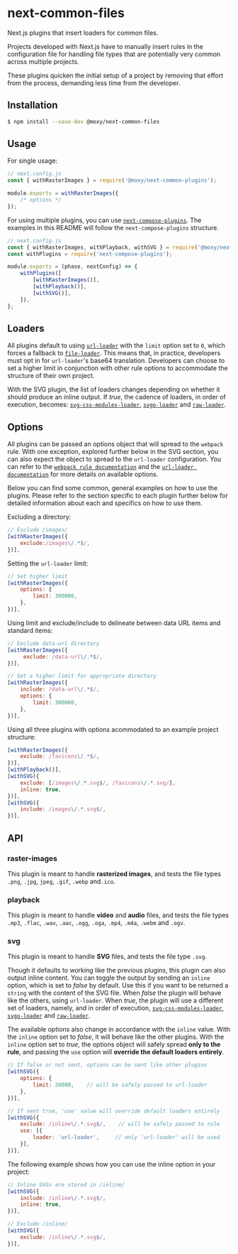 # next-common-files

[travis-url]:https://travis-ci.org/moxystudio/next-common-files
[travis-image]:http://img.shields.io/travis/moxystudio/next-common-files/master.svg
[codecov-url]:https://codecov.io/gh/moxystudio/next-common-files
[codecov-image]:https://img.shields.io/codecov/c/github/moxystudio/next-common-files/master.svg

Next.js plugins that insert loaders for common files.

Projects developed with Next.js have to manually insert rules in the configuration file for handling file types that are potentially very common across multiple projects.

These plugins quicken the initial setup of a project by removing that effort from the process, demanding less time from the developer.


## Installation

```sh
$ npm install --save-dev @moxy/next-common-files
```


## Usage

For single usage:

```js
// next.config.js
const { withRasterImages } = require('@moxy/next-common-plugins');

module.exports = withRasterImages({
	/* options */
});
```

For using multiple plugins, you can use [`next-compose-plugins`](https://github.com/cyrilwanner/next-compose-plugins'). The examples in this README will follow the `next-compose-plugins` structure.

```js
// next.config.js
const { withRasterImages, withPlayback, withSVG } = require('@moxy/next-common-plugins');
const withPlugins = require('next-compose-plugins');

module.exports = (phase, nextConfig) => {
	withPlugins([
		[withRasterImages()],
		[withPlayback()],
		[withSVG()],
	]),
};
```


## Loaders

All plugins default to using [`url-loader`](https://github.com/webpack-contrib/url-loader) with the `limit` option set to `0`, which forces a fallback to [`file-loader`](https://github.com/webpack-contrib/file-loader). This means that, in practice, developers must opt in for `url-loader`'s base64 translation. Developers can choose to set a higher limit in conjunction with other rule options to accommodate the structure of their own project.

With the SVG plugin, the list of loaders changes depending on whether it should produce an inline output. If *true*, the cadence of loaders, in order of execution, becomes: [`svg-css-modules-loader`](https://github.com/kevin940726/svg-css-modules-loader), [`svgo-loader`](https://github.com/rpominov/svgo-loader) and [`raw-loader`](https://github.com/webpack-contrib/raw-loader).


## Options

All plugins can be passed an options object that will spread to the `webpack` rule. With one exception, explored further below in the SVG section, you can also expect the object to spread to the `url-loader` configuration. You can refer to the [`webpack rule documentation`](https://webpack.js.org/configuration/module/#rule) and the [`url-loader documentation`](https://github.com/webpack-contrib/url-loader#readme) for more details on available options.

Below you can find some common, general examples on how to use the plugins. Please refer to the section specific to each plugin further below for detailed information about each and specifics on how to use them.

Excluding a directory:
```js
// Exclude /images/
[withRasterImages({
	exclude:/images\/.*$/,
})],

```
Setting the `url-loader` limit:
```js
// Set higher limit
[withRasterImages({
	options: {
		limit: 300000,
	},
})],
```

Using limit and exclude/include to delineate between data URL items and standard items:
```js
// Exclude data-url directory
[withRasterImages({
	 exclude: /data-url\/.*$/,
})],

// Set a higher limit for appropriate directory
[withRasterImages({
	include: /data-url\/.*$/,
	options: {
		limit: 300000,
	},
})],
```

Using all three plugins with options acommodated to an example project structure:

```js
[withRasterImages({
    exclude: /favicons\/.*$/,
})],
[withPlayback()],
[withSVG({
    exclude: [/images\/.*.svg$/, /favicons\/.*.svg/],
    inline: true,
})],
[withSVG({
    include: /images\/.*.svg$/,
})],
```


## API


### raster-images

This plugin is meant to handle **rasterized images**, and tests the file types `.png`, `.jpg`, `jpeg`, `.gif`, `.webp` and`.ico`.


### playback

This plugin is meant to handle **video** and **audio** files, and tests the file types `.mp3`, `.flac`, `.wav`, `.aac`, `.ogg`, `.oga`, `.mp4`,  `.m4a`, `.webm` and `.ogv`.


### svg 

This plugin is meant to handle **SVG** files,  and tests the file type `.svg`.

Though it defaults to working like the previous plugins, this plugin can also output inline content. You can toggle the output by sending an `inline` option, which is set to *false* by default. Use this if you want to be returned a `string` with the content of the SVG file. When *false* the plugin will behave like the others, using `url-loader`. When *true*, the plugin will use a different set of loaders, namely, and in order of execution,  [`svg-css-modules-loader`](https://github.com/kevin940726/svg-css-modules-loader), [`svgo-loader`](https://github.com/rpominov/svgo-loader) and [`raw-loader`](https://github.com/webpack-contrib/raw-loader).

The available options also change in accordance with the `inline` value. With the `inline` option set to *false*, it will behave like the other plugins. With the `inline` option set to *true*, the options object will safely spread **only to the rule**, and passing the `use` option will **override the default loaders entirely**.

```js
// If false or not sent, options can be sent like other plugins
[withSVG({
    options: {
        limit: 20000,    // will be safely passed to url-loader
    },
})],

// If sent true, 'use' value will override default loaders entirely
[withSVG({
    exclude: /inline\/.*.svg$/,    // will be safely passed to rule
    use: [{
        loader: 'url-loader',     // only 'url-loader' will be used
    }],
})],
```

The following example shows how you can use the inline option in your project:
```js
// Inline SVGs are stored in /inline/
[withSVG({
	include: /inline\/.*.svg$/,
	inline: true,
})],

// Exclude /inline/
[withSVG({
	exclude: /inline\/.*.svg$/,
})],
```
